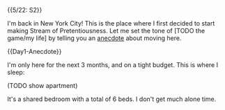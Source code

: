 {{5/22: S2}}

I'm back in New York City! This is the place where I first decided to start making Stream of Pretentiousness. Let me set the tone of [TODO the game/my life] by telling you an [anecdote]({@Day1-Anecdote}) about moving here.

{{Day1-Anecdote}}

I'm only here for the next 3 months, and on a tight budget. This is where I sleep: 

(TODO show apartment)

It's a shared bedroom with a total of 6 beds. I don't get much alone time.
